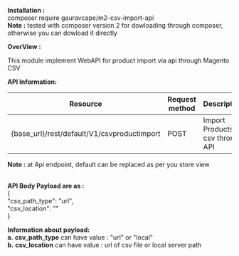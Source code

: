 <b>Installation :</b>
<br>composer require gauravcape/m2-csv-import-api
<br><b>Note :</b> tested with composer version 2 for dowloading through composer, otherwise you can dowload it directly

<b>OverView :</b>

This module implement WebAPI for product import via api through Magento CSV

<b>API Information:</b>
<table>
    <thead>
        <tr>
            <th>Resource</th>
            <th>Request method</th>
            <th>Description</th>
        </tr>
    </thead>
    <tbody>
        <tr>
            <td>{base_url}/rest/default/V1/csvproductimport</td>
            <td>POST</td>
            <td>Import Products by csv through API</td>
        </tr>
    </tbody>
</table>
<b>Note :</b> at Api endpoint, default can be replaced as per you store view

<br><b>API Body Payload are as :</b>
<br>{
    <br>"csv_path_type": "url",<br>
    "csv_location": ""<br>
}

<b>Information about payload:</b><br>
<b>a.</b> <b>csv_path_type</b> can have value : "url" or "local" <br>
<b>b.</b> <b>csv_location</b> can have value : url of csv file or local server path

